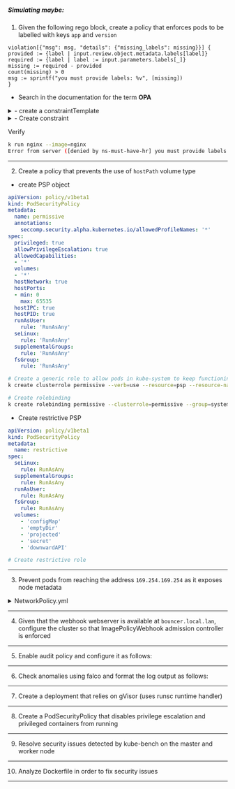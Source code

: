 ##### Simulating maybe:
1. Given the following rego block, create a policy that enforces pods to be labelled with keys `app` and `version`
```rego
violation[{"msg": msg, "details": {"missing_labels": missing}}] {
provided := {label | input.review.object.metadata.labels[label]}
required := {label | label := input.parameters.labels[_]}
missing := required - provided
count(missing) > 0
msg := sprintf("you must provide labels: %v", [missing])
}
```

- Search in the documentation for the term **OPA**
<details>
<summary> - create a constraintTemplate </summary>
<p>

```yaml
apiVersion: templates.gatekeeper.sh/v1beta1
kind: ConstraintTemplate
metadata:
  name: k8srequiredlabels
spec:
  crd:
    spec:
      names:
        kind: K8sRequiredLabels
        listKind: K8sRequiredLabelsList
        plural: k8srequiredlabels
        singular: k8srequiredlabels
      validation:
        # Schema for the `parameters` field
        openAPIV3Schema:
          properties:
            labels:
              type: array
              items: string
  targets:
    - target: admission.k8s.gatekeeper.sh
      rego: |
        package k8srequiredlabels
        violation[{"msg": msg, "details": {"missing_labels": missing}}] {
        provided := {label | input.review.object.metadata.labels[label]}
        required := {label | label := input.parameters.labels[_]}
        missing := required - provided
        count(missing) > 0
        msg := sprintf("you must provide labels: %v", [missing])
        }
```

</p>
</details>

<details>
<summary>- Create constraint</summary>
<p>

```yaml
apiVersion: constraints.gatekeeper.sh/v1beta1
kind: K8sRequiredLabels
metadata:
  name: ns-must-have-hr
spec:
  match:
    kinds:
      - apiGroups: [""]
        kinds: ["Pod"]
  parameters:
    labels: ["app", "version"]
```

</p>
</details>

Verify 
```bash
k run nginx --image=nginx
Error from server ([denied by ns-must-have-hr] you must provide labels: {"app", "version"}): admission webhook "validation.gatekeeper.sh" denied the request: [denied by ns-must-have-hr] you must provide labels: {"app", "version"}
```

---

2. Create a policy that prevents the use of `hostPath` volume type
- create PSP object
```yaml
apiVersion: policy/v1beta1
kind: PodSecurityPolicy
metadata:
  name: permissive
  annotations:
    seccomp.security.alpha.kubernetes.io/allowedProfileNames: '*'
spec:
  privileged: true
  allowPrivilegeEscalation: true
  allowedCapabilities:
  - '*'
  volumes:
  - '*'
  hostNetwork: true
  hostPorts:
  - min: 0
    max: 65535
  hostIPC: true
  hostPID: true
  runAsUser:
    rule: 'RunAsAny'
  seLinux:
    rule: 'RunAsAny'
  supplementalGroups:
    rule: 'RunAsAny'
  fsGroup:
    rule: 'RunAsAny'
```

```bash
# Create a generic role to allow pods in kube-system to keep functioning after enabling PSP admission controller
k create clusterrole permissive --verb=use --resource=psp --resource-name=permissive $do > permissive-clusterrole.yml

# Create rolebinding 
k create rolebinding permissive --clusterrole=permissive --group=system:authenticated -n kube-system $do > permissive-rolebinding.yml
```

- Create restrictive PSP
```yaml
apiVersion: policy/v1beta1
kind: PodSecurityPolicy
metadata:
  name: restrictive
spec:
  seLinux:
    rule: RunAsAny
  supplementalGroups:
    rule: RunAsAny
  runAsUser:
    rule: RunAsAny
  fsGroup:
    rule: RunAsAny
  volumes:
    - 'configMap'
    - 'emptyDir'
    - 'projected'
    - 'secret'
    - 'downwardAPI'
```

```bash
# Create restrictive role 

```

---

3. Prevent pods from reaching the address `169.254.169.254` as it exposes node metadata

<details>
<summary>NetworkPolicy.yml</summary>
<p>

```yaml
apiVersion: networking.k8s.io/v1
kind: NetworkPolicy
metadata:
  name: default-deny-ingress
spec:
  podSelector: {} # Apply on all pods
  policyTypes:
  - Egress
  egress:
  - to:
    - ipBlock:
      cidr: 0.0.0.0/0 # Access anything  
      except: 
      - 169.254.169.254/32 # Except metadata address
```

</p>
</details>

---

4. Given that the webhook webserver is available at `bouncer.local.lan`, configure the cluster so that ImagePolicyWebhook admission controller is enforced

---

5. Enable audit policy and configure it as follows:

---

6. Check anomalies using falco and format the log output as follows:

---

7. Create a deployment that relies on gVisor (uses runsc runtime handler)

---

8. Create a PodSecurityPolicy that disables privilege escalation and privileged containers from running

---

9. Resolve security issues detected by kube-bench on the master and worker node

---

10. Analyze Dockerfile in order to fix security issues

---
